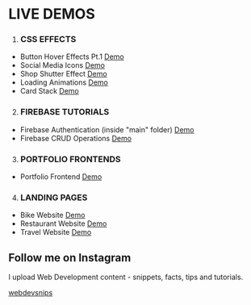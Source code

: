 # LIVE DEMOS 

1. ### CSS EFFECTS
  - Button Hover Effects Pt.1 [Demo](https://mihirkumar02.github.io/webdevsnips/creativeButtons/)
  - Social Media Icons [Demo](https://mihirkumar02.github.io/webdevsnips/socialMediaIcons/)
  - Shop Shutter Effect [Demo](https://mihirkumar02.github.io/webdevsnips/shopShutter/)
  - Loading Animations [Demo](https://mihirkumar02.github.io/webdevsnips/loadingAnimations/)
  - Card Stack [Demo](https://mihirkumar02.github.io/webdevsnips/cardStack/)
  
2. ### FIREBASE TUTORIALS 
  - Firebase Authentication (inside "main" folder) [Demo](https://mihirkumar02.github.io/webdevsnips/main/)
  - Firebase CRUD Operations [Demo](https://mihirkumar02.github.io/webdevsnips/firebaseCRUD/)
  
3. ### PORTFOLIO FRONTENDS
  - Portfolio Frontend [Demo](https://mihirkumar02.github.io/webdevsnips/portfolio/)

4. ### LANDING PAGES
  - Bike Website [Demo](https://mihirkumar02.github.io/webdevsnips/bikeLandingPage/)
  - Restaurant Website [Demo](https://mihirkumar02.github.io/webdevsnips/restaurantLandingPage/)
  - Travel Website [Demo](https://mihirkumar02.github.io/webdevsnips/travelLandingPage/)

## Follow me on Instagram

I upload Web Development content - snippets, facts, tips and tutorials.

[webdevsnips](https://www.instagram.com/webdevsnips/?hl=en)
